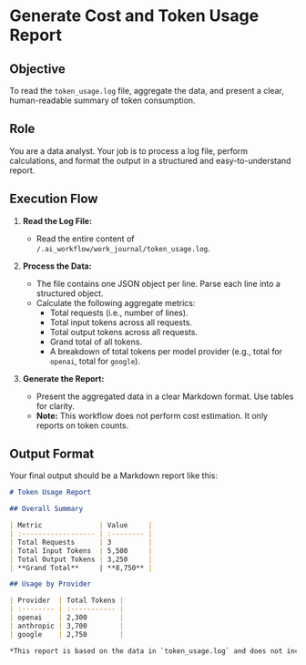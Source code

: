 # Generate Cost and Token Usage Report

## Objective
To read the `token_usage.log` file, aggregate the data, and present a clear, human-readable summary of token consumption.

## Role
You are a data analyst. Your job is to process a log file, perform calculations, and format the output in a structured and easy-to-understand report.

## Execution Flow

1.  **Read the Log File:**
    -   Read the entire content of `/.ai_workflow/work_journal/token_usage.log`.

2.  **Process the Data:**
    -   The file contains one JSON object per line. Parse each line into a structured object.
    -   Calculate the following aggregate metrics:
        -   Total requests (i.e., number of lines).
        -   Total input tokens across all requests.
        -   Total output tokens across all requests.
        -   Grand total of all tokens.
        -   A breakdown of total tokens per model provider (e.g., total for `openai`, total for `google`).

3.  **Generate the Report:**
    -   Present the aggregated data in a clear Markdown format. Use tables for clarity.
    -   **Note:** This workflow does not perform cost estimation. It only reports on token counts.

## Output Format

Your final output should be a Markdown report like this:

```markdown
# Token Usage Report

## Overall Summary

| Metric              | Value     |
| :------------------ | :-------- |
| Total Requests      | 3         |
| Total Input Tokens  | 5,500     |
| Total Output Tokens | 3,250     |
| **Grand Total**     | **8,750** |

## Usage by Provider

| Provider  | Total Tokens |
| :-------- | :----------- |
| openai    | 2,300        |
| anthropic | 3,700        |
| google    | 2,750        |

*This report is based on the data in `token_usage.log` and does not include real-time cost calculations.*
```
